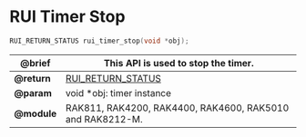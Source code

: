 # RUI Timer Stop

```c
RUI_RETURN_STATUS rui_timer_stop(void *obj);
```

| **@brief**  | This API is used to stop the timer.                                                                                |
| ----------- | ------------------------------------------------------------------------------------------------------------------ |
| **@return** | [RUI_RETURN_STATUS](https://doc.rakwireless.com/developer-tools/developer-tools/getting-started#rui_return_status) |
| **@param**  | void \*obj: timer instance                                                                                         |
| **@module** | RAK811, RAK4200, RAK4400, RAK4600, RAK5010 and RAK8212-M.                                                          |
